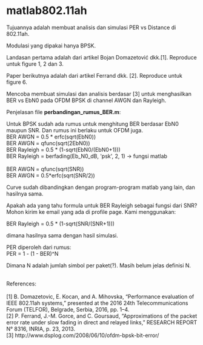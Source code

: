 ﻿# matlab802.11ah
Tujuannya adalah membuat analisis dan simulasi PER vs Distance di 802.11ah.

Modulasi yang dipakai hanya BPSK.

Landasan pertama adalah dari artikel Bojan Domazetović dkk.[1]. Reproduce untuk figure 1, 2 dan 3.

Paper berikutnya adalah dari artikel Ferrand dkk. [2]. Reproduce untuk figure 6.

Mencoba membuat simulasi dan analisis berdasar [3] untuk menghasilkan BER vs EbN0 pada OFDM BPSK di channel AWGN dan Rayleigh.

Penjelasan file <b>perbandingan_rumus_BER.m</b>:<br/>

Untuk BPSK sudah ada rumus untuk menghitung BER berdasar EbN0 maupun SNR.
Dan rumus ini berlaku untuk OFDM juga.
<br/>
BER AWGN = 0.5 * erfc(sqrt(EbN0))<br/>
BER AWGN = qfunc(sqrt(2EbN0))<br/>
BER Rayleigh = 0.5 * (1-sqrt(EbN0/(EbN0+1))) <br/> 
BER Rayleigh = berfading(Eb_N0_dB, 'psk', 2, 1) -> fungsi matlab <br/>
<br/>
BER AWGN = qfunc(sqrt(SNR))<br/>
BER AWGN = 0.5*erfc(sqrt(SNR/2))<br/>

Curve sudah dibandingkan dengan program-program matlab yang lain, dan hasilnya sama.

Apakah ada yang tahu formula untuk BER Rayleigh sebagai fungsi dari SNR? Mohon kirim ke email yang ada di profile page.
Kami menggunakan:

BER Rayleigh = 0.5 * (1-sqrt(SNR/(SNR+1))) <br/>

dimana hasilnya sama dengan hasil simulasi.

PER diperoleh dari rumus:<br/>
PER = 1 - (1 - BER)^N

Dimana N adalah jumlah simbol per paket(?). Masih belum jelas definisi N.


<br/>
References:<br/>
<br/>
[1] B. Domazetovic, E. Kocan, and A. Mihovska, “Performance evaluation of IEEE 802.11ah systems,” presented at the 2016 24th Telecommunications Forum (TELFOR), Belgrade, Serbia, 2016, pp. 1–4.<br/>
[2] P. Ferrand, J.-M. Gorce, and C. Goursaud, “Approximations of the packet error rate under slow fading in direct and relayed links,” RESEARCH REPORT N° 8316, INRIA, p. 23, 2013.<br/>
[3] http://www.dsplog.com/2008/06/10/ofdm-bpsk-bit-error/<br/>

